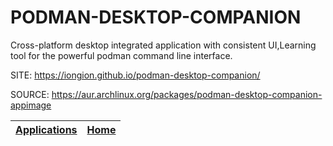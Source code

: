 # PODMAN-DESKTOP-COMPANION

 Cross-platform desktop integrated application with consistent UI,Learning tool 
 for the powerful podman command line interface.

 SITE: https://iongion.github.io/podman-desktop-companion/

 SOURCE: https://aur.archlinux.org/packages/podman-desktop-companion-appimage

 | [Applications](https://portable-linux-apps.github.io/apps.html) | [Home](https://portable-linux-apps.github.io)
 | --- | --- |
